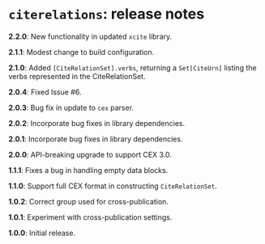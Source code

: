 # `citerelations`: release notes

**2.2.0**: New functionality in updated `xcite` library.

**2.1.1**:  Modest change to build configuration.

**2.1.0**:  Added `[CiteRelationSet].verbs`, returning a `Set[CiteUrn]` listing the verbs represented in the CiteRelationSet.

**2.0.4**:  Fixed Issue #6.

**2.0.3**:  Bug fix in update to `cex` parser.

**2.0.2**:  Incorporate bug fixes in library dependencies.


**2.0.1**:  Incorporate bug fixes in library dependencies.

**2.0.0**:  API-breaking upgrade to support CEX 3.0.

**1.1.1**:  Fixes a bug in handling empty data blocks.

**1.1.0**: Support full CEX format in constructing `CiteRelationSet`.

**1.0.2**: Correct group used for cross-publication.

**1.0.1**: Experiment with cross-publication settings.

**1.0.0**:  Initial release.
